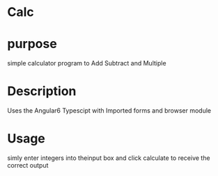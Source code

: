 # Calc

# purpose
simple calculator program to Add Subtract and Multiple 

# Description
Uses the Angular6 Typescipt 
with Imported forms and browser module 

# Usage

simly enter integers into theinput box and click calculate to receive 
the correct output
